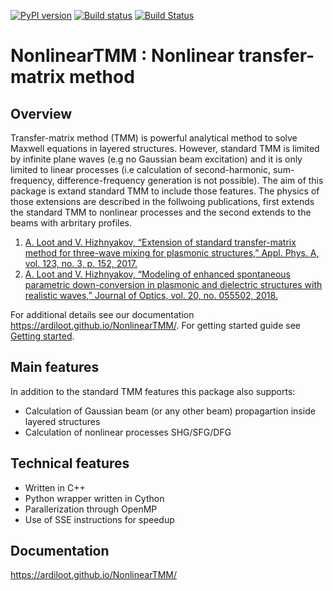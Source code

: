 [![PyPI version](https://badge.fury.io/py/NonlinearTMM.svg)](https://badge.fury.io/py/NonlinearTMM)
[![Build status](https://ci.appveyor.com/api/projects/status/cnvk7wrbuu7aevu0/branch/master?svg=true)](https://ci.appveyor.com/project/ardiloot/nonlineartmm/branch/master)
[![Build Status](https://travis-ci.org/ardiloot/NonlinearTMM.svg?branch=master)](https://travis-ci.org/ardiloot/NonlinearTMM)

# NonlinearTMM : Nonlinear transfer-matrix method

## Overview

Transfer-matrix method (TMM) is powerful analytical method to solve Maxwell equations in layered structures. However, standard TMM is limited by infinite plane waves (e.g no Gaussian beam excitation) and it is only limited to linear processes (i.e calculation of second-harmonic, sum-frequency, difference-frequency generation is not possible). The aim of this package is extand standard TMM to include those features. The physics of those extensions are described in the follwoing publications, first extends the standard TMM to nonlinear processes and the second extends to the beams with arbritary profiles.

1. [A. Loot and V. Hizhnyakov, “Extension of standard transfer-matrix method for three-wave mixing for plasmonic structures,” Appl. Phys. A, vol. 123, no. 3, p. 152, 2017.](https://link.springer.com/article/10.1007%2Fs00339-016-0733-0)
2. [A. Loot and V. Hizhnyakov, “Modeling of enhanced spontaneous parametric down-conversion in plasmonic and dielectric structures with realistic waves,” Journal of Optics, vol. 20, no. 055502, 2018.](http://iopscience.iop.org/article/10.1088/2040-8986/aab6c0/meta)

For additional details see our documentation https://ardiloot.github.io/NonlinearTMM/. For getting started guide see [Getting started](https://ardiloot.github.io/NonlinearTMM/GettingStarted.html).

## Main features

In addition to the standard TMM features this package also supports:

* Calculation of Gaussian beam (or any other beam) propagartion inside layered structures
* Calculation of nonlinear processes SHG/SFG/DFG

## Technical features

* Written in C++
* Python wrapper written in Cython
* Parallerization through OpenMP
* Use of SSE instructions for speedup

## Documentation

https://ardiloot.github.io/NonlinearTMM/
